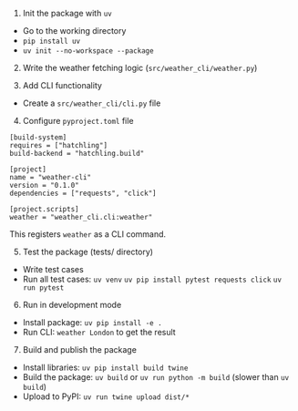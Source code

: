 1. Init the package with `uv`
- Go to the working directory
- `pip install uv`
- `uv init --no-workspace --package`

2. Write the weather fetching logic (`src/weather_cli/weather.py`)

3. Add CLI functionality
- Create a `src/weather_cli/cli.py` file

4. Configure `pyproject.toml` file
```
[build-system]
requires = ["hatchling"]
build-backend = "hatchling.build"

[project]
name = "weather-cli"
version = "0.1.0"
dependencies = ["requests", "click"]

[project.scripts]
weather = "weather_cli.cli:weather"
```
This registers `weather` as a CLI command.

5. Test the package (tests/ directory)
- Write test cases
- Run all test cases:
`uv venv`
`uv pip install pytest requests click`
`uv run pytest`

6. Run in development mode
- Install package: `uv pip install -e .`
- Run CLI: `weather London` to get the result

7. Build and publish the package
- Install libraries: `uv pip install build twine`
- Build the package: `uv build` or `uv run python -m build` (slower than `uv build`)
- Upload to PyPI: `uv run twine upload dist/*`
